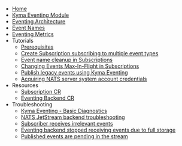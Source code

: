 * [Home](/README.md)
* [Kyma Eventing Module](README.md)
* [Eventing Architecture](evnt-architecture.md)
* [Event Names](evnt-event-names.md)
* [Eventing Metrics](evnt-eventing-metrics.md)
* Tutorials
  * [Prerequisites](./tutorials/evnt-01-prerequisites.md)
  * [Create Subscription subscribing to multiple event types](./tutorials/evnt-02-subs-with-multiple-filters.md)
  * [Event name cleanup in Subscriptions](./tutorials/evnt-03-type-cleanup.md)
  * [Changing Events Max-In-Flight in Subscriptions](./tutorials/evnt-04-change-max-in-flight-in-sub.md)
  * [Publish legacy events using Kyma Eventing](./tutorials/evnt-05-send-legacy-events.md)
  * [Acquiring NATS server system account credentials](./tutorials/evnt-10-nats-server-system-events.md)
* Resources
  * [Subscription CR](./resources/evnt-cr-subscription.md)
  * [Eventing Backend CR](./resources/evnt-cr-eventingbackend.md)
* Troubleshooting
  * [Kyma Eventing - Basic Diagnostics](./troubleshooting/evnt-01-eventing-troubleshooting.md)
  * [NATS JetStream backend troubleshooting](./troubleshooting/evnt-02-jetstream-troubleshooting.md)
  * [Subscriber receives irrelevant events](./troubleshooting/evnt-03-type-collision.md)
  * [Eventing backend stopped receiving events due to full storage](./troubleshooting/evnt-04-free-jetstream-storage.md)
  * [Published events are pending in the stream](./troubleshooting/evnt-05-fix-pending-messages.md)